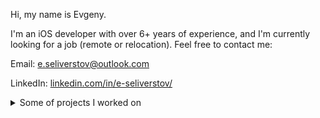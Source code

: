 Hi, my name is Evgeny.

I'm an iOS developer with over 6+ years of experience, and I'm currently looking for a job (remote or relocation). Feel free to contact me:

Email: [e.seliverstov@outlook.com](mailto:e.seliverstov@outlook.com?subject=[GitHub]%20iOS%20Developer%20position)

LinkedIn: [linkedin.com/in/e-seliverstov/](https://www.linkedin.com/in/e-seliverstov/)

<details>
<summary>Some of projects I worked on</summary>

### 1. Making credit card payments using an iOS device as a terminal

It uses an external terminal connected using the Lightning port, but all the transaction processing and communication with the bank are done on the iOS host device.

<table>
<tbody>
<tr>
<td><a href="http://www.youtube.com/watch?v=U2OHcsi1pm8"><img src="http://img.youtube.com/vi/U2OHcsi1pm8/0.jpg" alt="YouTube video thumbnail with demonstation of contactless payment using Apple Pay"></a>
<br>Demo 1: Contactless payment using Apple Pay, YouTube video 0:33 duration
</td>
<td><a href="http://www.youtube.com/watch?v=lbbSYo0pvcE"><img src="http://img.youtube.com/vi/lbbSYo0pvcE/0.jpg" alt="YouTube video thumbnail with demonstation of contact payment"></a>
<br>Demo 2: Contact payment, YouTube video 0:36 duration</td>
</tr>
</tbody>
</table>

I implemented direct integration with SmartVista, OpenWay, and TranzWare Online payment processing systems. As a result, it works with almost every bank worldwide.

I also rewrote this project in Java, making it available for Android, Windows, and Linux.

### 2. Automation of internal business processes for large retail stores

![A photo with an retail employee scanning the product using an iPhone](./Resources/retail_demo_1.jpg)

<table>
<tbody>
<tr>
<td><img src="./Resources/retail_sceen_1.png" alt="Screenshot of the print product label screen"></a></td>
<td><img src="./Resources/retail_sceen_2.png" alt="Screenshot of the stock availability screen"></a></td>
<td><img src="./Resources/retail_sceen_3.png" alt="Screenshot of the order screen"></a></td>
</tr>
</tbody>
</table>

App that helps employees perform their tasks, such as printing price tags and product labels, conducting inventory, shipping and receiving products, managing sales and deliveries, etc. This not only saves employees valuable time but also translates into significant cost savings for the companies.

I worked on this project for more than three years as a solo developer and significantly improved it's functionality and stability.
